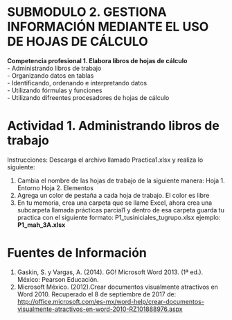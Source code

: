 
# SUBMODULO 2. GESTIONA INFORMACIÓN MEDIANTE EL USO DE HOJAS DE CÁLCULO

**Competencia profesional 1. Elabora libros de hojas de cálculo**\
		- Administrando libros de trabajo\
		- Organizando datos en tablas\
		- Identificando, ordenando e interpretando datos\
		- Utilizando fórmulas y funciones\
		- Utilizando difreentes procesadores de hojas de cálculo
	
# Actividad 1. Administrando libros de trabajo

Instrucciones: Descarga el archivo llamado Practica1.xlsx y realiza lo siguiente:

1. Cambia el nombre de las hojas de trabajo de la siguiente manera:
	Hoja 1. Entorno
	Hoja 2. Elementos
2. Agrega un color de pestaña a cada hoja de trabajo. El color es libre
3. En tu memoria, crea una carpeta que se llame Excel, ahora crea una subcarpeta llamada
   prácticas parcial1 y dentro de esa carpeta guarda tu practica con el siguiente formato: 
   P1_tusiniciales_tugrupo.xlsx ejemplo: **P1_mah_3A.xlsx**




# Fuentes de Información

1. Gaskin, S. y Vargas, A. (2014). GO! Microsoft Word 2013. (1ª ed.). México: Pearson Educación.
2. Microsoft México. (2012).Crear documentos visualmente atractivos en Word 2010. Recuperado el 8 de septiembre de 2017 
de: http://office.microsoft.com/es-mx/word-help/crear-documentos-visualmente-atractivos-en-word-2010-RZ101888976.aspx